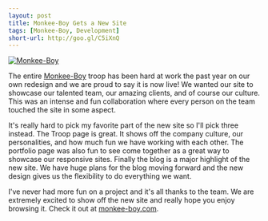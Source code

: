 ```yaml
---
layout: post
title: Monkee-Boy Gets a New Site
tags: [Monkee-Boy, Development]
short-url: http://goo.gl/C5iXnQ
---
```

[<img src="https://camo.githubusercontent.com/aa6b74baf409dc1071d32363ae1186914ac6d3a4/687474703a2f2f7777772e6d6f6e6b65652d626f792e636f6d2f696d672f6c6f676f2d776974687461672d766572746963616c2d6461726b2e6a7067" alt="Monkee-Boy" class="no-shadow">](https://monkee-boy.com)

The entire [Monkee-Boy](http://monkee-boy.com) troop has been hard at work the past year on our own redesign and we are proud to say it is now live! We wanted our site to showcase our talented team, our amazing clients, and of course our culture. This was an intense and fun collaboration where every person on the team touched the site in some aspect.

It's really hard to pick my favorite part of the new site so I'll pick three instead. The Troop page is great. It shows off the company culture, our personalities, and how much fun we have working with each other. The portfolio page was also fun to see come together as a great way to showcase our responsive sites. Finally the blog is a major highlight of the new site. We have huge plans for the blog moving forward and the new design gives us the flexibility to do everything we want.

I've never had more fun on a project and it's all thanks to the team. We are extremely excited to show off the new site and really hope you enjoy browsing it. Check it out at [monkee-boy.com](http://monkee-boy.com).
